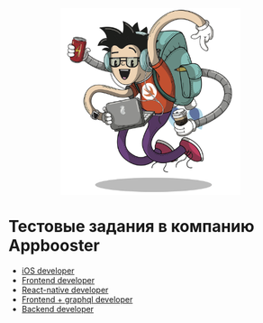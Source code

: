 <p align="center">
  <img src="Resources/image.png" width="320" align="middle">
</p>

# Тестовые задания в компанию Appbooster

* [iOS developer](./tasks/ios.md)
* [Frontend developer](./tasks/frontend.md)
* [React-native developer](./tasks/react-native.md)
* [Frontend + graphql developer](./tasks/frontend-graphql.md)
* [Backend developer](./tasks/backend.md)
